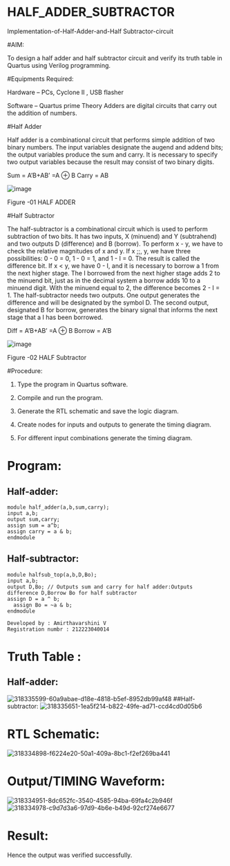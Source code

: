 # HALF_ADDER_SUBTRACTOR

Implementation-of-Half-Adder-and-Half Subtractor-circuit

#AIM:

To design a half adder and half subtractor circuit and verify its truth table in Quartus using Verilog programming.

#Equipments Required:

Hardware – PCs, Cyclone II , USB flasher 

Software – Quartus prime Theory Adders are digital circuits that carry out the addition of numbers.

#Half Adder

Half adder is a combinational circuit that performs simple addition of two binary numbers. The input variables designate the augend and addend bits; the output variables produce the sum and carry. It is necessary to specify two output variables because the result may consist of two binary digits.

Sum = A’B+AB’ =A ⊕ B Carry = AB

![image](https://github.com/naavaneetha/HALF_ADDER_SUBTRACTOR/assets/154305477/bd4a0b2c-cdbc-4184-ab08-81578f121e1f)

Figure -01 HALF ADDER

#Half Subtractor

The half-subtractor is a combinational circuit which is used to perform subtraction of two bits. It has two inputs, X (minuend) and Y (subtrahend) and two outputs D (difference) and B (borrow). To perform x - y, we have to check the relative magnitudes of x and y. If x ;;, y, we have three possibilities: 0 - 0 = 0, 1 - 0 = 1, and 1 - I = 0. The result is called the difference bit. If x < y, we have 0 - I, and it is necessary to borrow a 1 from the next higher stage. The I borrowed from the next higher stage adds 2 to the minuend bit, just as in the decimal system a borrow adds 10 to a minuend digit. With the minuend equal to 2, the difference becomes 2 - I = 1. The half-subtractor needs two outputs. One output generates the difference and will be designated by the symbol D. The second output, designated B for borrow, generates the binary signal that informs the next stage that a I has been borrowed. 

Diff = A’B+AB’ =A ⊕ B
Borrow = A’B

 ![image](https://github.com/naavaneetha/HALF_ADDER_SUBTRACTOR/assets/154305477/d76b099c-513f-4e7c-843a-e2fd028a531a)

Figure -02 HALF Subtractor

#Procedure:

1.	Type the program in Quartus software.

2.	Compile and run the program.

3.	Generate the RTL schematic and save the logic diagram.

4.	Create nodes for inputs and outputs to generate the timing diagram.

5.	For different input combinations generate the timing diagram.

# Program:

## Half-adder:
```
module half_adder(a,b,sum,carry);
input a,b;
output sum,carry; 
assign sum = a^b;
assign carry = a & b;
endmodule
```
## Half-subtractor:
```
module halfsub_top(a,b,D,Bo);
input a,b;
output D,Bo; // Outputs sum and carry for half adder:Outputs difference D,Borrow Bo for half subtractor
assign D = a ^ b;
  assign Bo = ~a & b;
endmodule
```

```
Developed by : Amirthavarshini V
Registration numbr : 212223040014
```

# Truth Table :
## Half-adder:
![318335599-60a9abae-d18e-4818-b5ef-8952db99af48](https://github.com/amirthaviswanathan05/HALF_ADDER_SUBTRACTOR/assets/149035397/57224de0-4a0d-4492-9672-752740568d6c)
##Half-subtractor:
![318335651-1ea5f214-b822-49fe-ad71-ccd4cd0d05b6](https://github.com/amirthaviswanathan05/HALF_ADDER_SUBTRACTOR/assets/149035397/3742744e-eec4-4804-9e4f-30b884707449)



# RTL Schematic:
![318334898-f6224e20-50a1-409a-8bc1-f2ef269ba441](https://github.com/amirthaviswanathan05/HALF_ADDER_SUBTRACTOR/assets/149035397/d33b4ced-8965-4f80-ac45-96f1355f1d7f)

# Output/TIMING Waveform:
![318334951-8dc652fc-3540-4585-94ba-69fa4c2b946f](https://github.com/amirthaviswanathan05/HALF_ADDER_SUBTRACTOR/assets/149035397/2a4f9085-033e-4ca0-b3e5-71385b9ffc0c)
![318334978-c9d7d3a6-97d9-4b6e-b49d-92cf274e6677](https://github.com/amirthaviswanathan05/HALF_ADDER_SUBTRACTOR/assets/149035397/fcf87b7e-be84-40b1-bb21-9f4c9692aebd)

# Result:
Hence the output was verified successfully.
